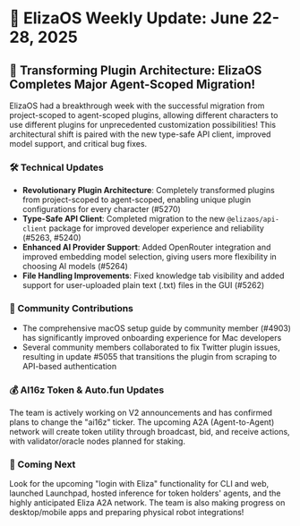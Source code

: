 # 🚀 ElizaOS Weekly Update: June 22-28, 2025

## 🎉 Transforming Plugin Architecture: ElizaOS Completes Major Agent-Scoped Migration!

ElizaOS had a breakthrough week with the successful migration from project-scoped to agent-scoped plugins, allowing different characters to use different plugins for unprecedented customization possibilities! This architectural shift is paired with the new type-safe API client, improved model support, and critical bug fixes.

### 🛠️ Technical Updates
- **Revolutionary Plugin Architecture**: Completely transformed plugins from project-scoped to agent-scoped, enabling unique plugin configurations for every character (#5270)
- **Type-Safe API Client**: Completed migration to the new `@elizaos/api-client` package for improved developer experience and reliability (#5263, #5240)
- **Enhanced AI Provider Support**: Added OpenRouter integration and improved embedding model selection, giving users more flexibility in choosing AI models (#5264)
- **File Handling Improvements**: Fixed knowledge tab visibility and added support for user-uploaded plain text (.txt) files in the GUI (#5262)

### 👥 Community Contributions
- The comprehensive macOS setup guide by community member (#4903) has significantly improved onboarding experience for Mac developers
- Several community members collaborated to fix Twitter plugin issues, resulting in update #5055 that transitions the plugin from scraping to API-based authentication

### 💰 AI16z Token & Auto.fun Updates
The team is actively working on V2 announcements and has confirmed plans to change the "ai16z" ticker. The upcoming A2A (Agent-to-Agent) network will create token utility through broadcast, bid, and receive actions, with validator/oracle nodes planned for staking.

### 🔮 Coming Next
Look for the upcoming "login with Eliza" functionality for CLI and web, launched Launchpad, hosted inference for token holders' agents, and the highly anticipated Eliza A2A network. The team is also making progress on desktop/mobile apps and preparing physical robot integrations!